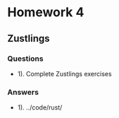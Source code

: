 # Homework 4

## Zustlings

### Questions

- 1). Complete Zustlings exercises

### Answers

- 1). ../code/rust/
